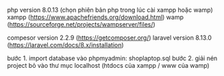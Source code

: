 php version 8.0.13 (chọn phiên bản php trong lúc cài xampp hoặc wamp)
xampp (https://www.apachefriends.org/download.html)
wamp (https://sourceforge.net/projects/wampserver/files/)

compesor version 2.2.9 (https://getcomposer.org/)
laravel version 8.13.0 (https://laravel.com/docs/8.x/installation)

bước 1. import database vào phpmyadmin: shoplaptop.sql
bước 2. giải nén project bỏ vào thư mục localhost (htdocs của xampp / www của wamp)
